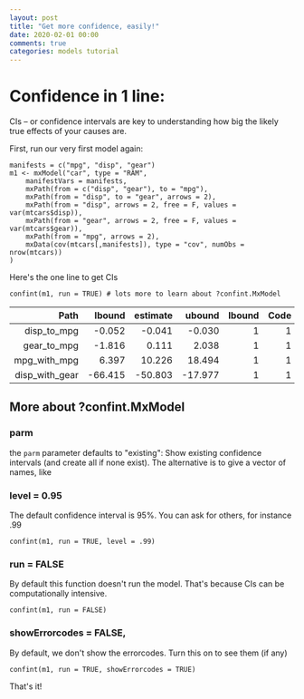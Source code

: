 ```yaml
---
layout: post
title: "Get more confidence, easily!"
date: 2020-02-01 00:00
comments: true
categories: models tutorial
---
```


# Confidence in 1 line:

CIs –&nbsp;or confidence intervals are key to understanding how big the likely true effects of your causes are.

First, run our very first model again:

``` splus
manifests = c("mpg", "disp", "gear")
m1 <- mxModel("car", type = "RAM",
	manifestVars = manifests,	
	mxPath(from = c("disp", "gear"), to = "mpg"),
	mxPath(from = "disp", to = "gear", arrows = 2),
	mxPath(from = "disp", arrows = 2, free = F, values = var(mtcars$disp)),
	mxPath(from = "gear", arrows = 2, free = F, values = var(mtcars$gear)),
	mxPath(from = "mpg", arrows = 2),
	mxData(cov(mtcars[,manifests]), type = "cov", numObs = nrow(mtcars))
)
```

Here's the one line to get CIs

``` splus
confint(m1, run = TRUE) # lots more to learn about ?confint.MxModel
```

| Path           | lbound  | estimate | ubound  | lbound | Code |
|---------------:|--------:|---------:|--------:|-------:|-----:|
| disp_to_mpg    | -0.052  | -0.041   | -0.030  | 1      | 1    |
| gear_to_mpg    | -1.816  | 0.111    | 2.038   | 1      | 1    |
| mpg_with_mpg   | 6.397   | 10.226   | 18.494  | 1      | 1    |
| disp_with_gear | -66.415 | -50.803  | -17.977 | 1      | 1    |

## More about ?confint.MxModel

### parm
the `parm` parameter defaults to "existing": Show existing confidence intervals (and create all if none exist).
The alternative is to give a vector of names, like

### level = 0.95
The default confidence interval is 95%. You can ask for others, for instance .99

``` splus
confint(m1, run = TRUE, level = .99) 
```

### run = FALSE
By default this function doesn't run the model. That's because CIs can be computationally intensive.

``` splus
confint(m1, run = FALSE) 
```

###  showErrorcodes = FALSE,

By default, we don't show the errorcodes. Turn this on to see them (if any)

``` splus
confint(m1, run = TRUE, showErrorcodes = TRUE) 
```

That's it!